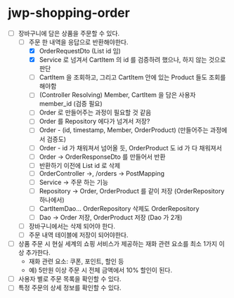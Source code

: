 # jwp-shopping-order

- [ ] 장바구니에 담은 상품을 주문할 수 있다.
    - [ ] 주문 한 내역을 응답으로 반환해야한다.
        - [x] OrderRequestDto (List<Long> id 임)
        - [x] Service 로 넘겨서 CartItem 의 id 를 검증하려 했으나, 하지 않는 것으로 판단
        - [ ] CartItem 을 조회하고, 그리고 CartItem 안에 있는 Product 들도 조회를 해야함
        - [ ] (Controller Resolving) Member, CartItem 을 담은 사용자 member_id (검증 필요)
        - [ ] Order 로 만들어주는 과정이 필요할 것 같음
        - [ ] Order <OrderProduct> 를 Repository 에다가 넘겨서 저장?
        - [ ] Order - (id, timestamp, Member, OrderProduct) (만들어주는 과정에서 검증도)
        - [ ] Order - id 가 채워져서 넘어올 듯, OrderProduct 도 id 가 다 채워져서
        - [ ] Order -> OrderResponseDto 를 만들어서 반환
        - [ ] 반환하기 이전에 List<Long> id 로 삭제
        - [ ] OrderController ->, /orders -> PostMapping
        - [ ] Service -> 주문 하는 기능
        - [ ] Repository -> Order, OrderProduct 를 같이 저장 (OrderRepository 하나에서)
        - [ ] CartItemDao... OrderRepository 삭제도 OrderRepository
        - [ ] Dao -> Order 저장, OrderProduct 저장 (Dao 가 2개)
    - [ ] 장바구니에서는 삭제 되어야 한다.
    - [ ] 주문 내역 테이블에 저장이 되어야한다.
- [ ] 상품 주문 시 현실 세계의 쇼핑 서비스가 제공하는 재화 관련 요소를 최소 1가지 이상 추가한다.
    - 재화 관련 요소: 쿠폰, 포인트, 할인 등
    - 예) 5만원 이상 주문 시 전체 금액에서 10% 할인이 된다.
- [ ] 사용자 별로 주문 목록을 확인할 수 있다.
- [ ] 특정 주문의 상세 정보를 확인할 수 있다.